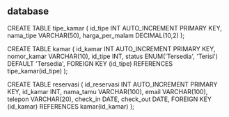 ## database
CREATE TABLE tipe_kamar (
    id_tipe INT AUTO_INCREMENT PRIMARY KEY,
    nama_tipe VARCHAR(50),
    harga_per_malam DECIMAL(10,2)
);

CREATE TABLE kamar (
    id_kamar INT AUTO_INCREMENT PRIMARY KEY,
    nomor_kamar VARCHAR(10),
    id_tipe INT,
    status ENUM('Tersedia', 'Terisi') DEFAULT 'Tersedia',
    FOREIGN KEY (id_tipe) REFERENCES tipe_kamar(id_tipe)
);

CREATE TABLE reservasi (
    id_reservasi INT AUTO_INCREMENT PRIMARY KEY,
    id_kamar INT,
    nama_tamu VARCHAR(100),
    email VARCHAR(100),
    telepon VARCHAR(20),
    check_in DATE,
    check_out DATE,
    FOREIGN KEY (id_kamar) REFERENCES kamar(id_kamar)
);
